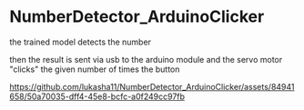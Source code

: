 # NumberDetector_ArduinoClicker
the trained model detects the number

then the result is sent via usb to the arduino module and the servo motor "clicks" the given number of times the button

https://github.com/lukasha11/NumberDetector_ArduinoClicker/assets/84941658/50a70035-dff4-45e8-bcfc-a0f249cc97fb

